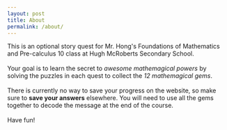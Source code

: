 ```yaml
---
layout: post
title: About
permalink: /about/
---
```


This is an optional story quest for Mr. Hong's Foundations of Mathematics and Pre-calculus 10 class at Hugh McRoberts Secondary School.
<br><br>
Your goal is to learn the secret to *awesome mathemagical powers* by solving the puzzles in each quest to collect the *12 mathemagical gems*.
<br><br>
There is currently no way to save your progress on the website, so make sure to **save your answers** elsewhere. You will need to use all the gems together to decode the message at the end of the course.
<br><br>
Have fun!